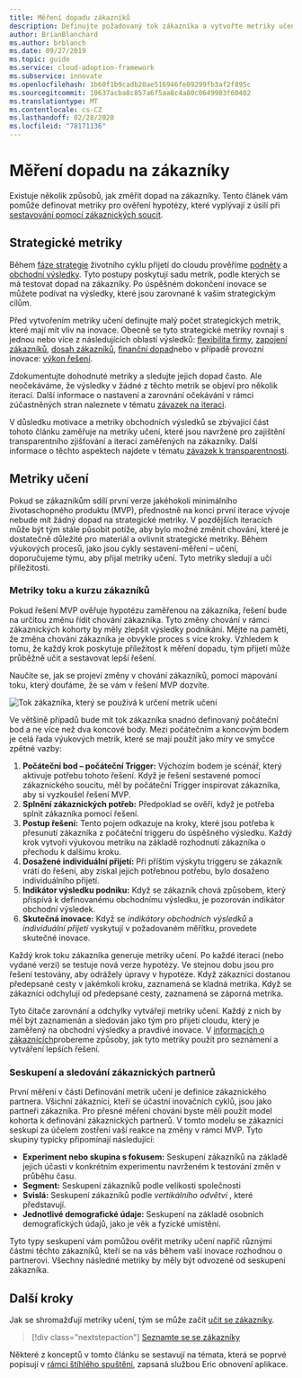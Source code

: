 ```yaml
---
title: Měření dopadu zákazníků
description: Definujte požadovaný tok zákazníka a vytvořte metriky učení, které měří chování zákazníků a jejich přijetí.
author: BrianBlanchard
ms.author: brblanch
ms.date: 09/27/2019
ms.topic: guide
ms.service: cloud-adoption-framework
ms.subservice: innovate
ms.openlocfilehash: 1b60f1b9cadb20ae516946fe09299fb3af2f895c
ms.sourcegitcommit: 10637acba8c857a6f5aa8c4a80c0649903f60402
ms.translationtype: MT
ms.contentlocale: cs-CZ
ms.lasthandoff: 02/28/2020
ms.locfileid: "78171136"
---
```

# <a name="measure-for-customer-impact"></a>Měření dopadu na zákazníky

Existuje několik způsobů, jak změřit dopad na zákazníky. Tento článek vám pomůže definovat metriky pro ověření hypotézy, které vyplývají z úsilí při [sestavování pomocí zákaznických soucit](./build.md).

## <a name="strategic-metrics"></a>Strategické metriky

Během [fáze strategie](../../strategy/index.md) životního cyklu přijetí do cloudu prověříme [podněty](../../strategy/motivations.md) a [obchodní výsledky](../../strategy/business-outcomes/index.md). Tyto postupy poskytují sadu metrik, podle kterých se má testovat dopad na zákazníky. Po úspěšném dokončení inovace se můžete podívat na výsledky, které jsou zarovnané k vašim strategickým cílům.

Před vytvořením metriky učení definujte malý počet strategických metrik, které mají mít vliv na inovace. Obecně se tyto strategické metriky rovnají s jednou nebo více z následujících oblastí výsledků: [flexibilita firmy](../../strategy/business-outcomes/agility-outcomes.md), [zapojení zákazníků](../../strategy/business-outcomes/engagement-outcomes.md), [dosah zákazníků](../../strategy/business-outcomes/reach-outcomes.md), [finanční dopad](../../strategy/business-outcomes/fiscal-outcomes.md)nebo v případě provozní inovace: [výkon řešení](../../strategy/business-outcomes/fiscal-outcomes.md).

Zdokumentujte dohodnuté metriky a sledujte jejich dopad často. Ale neočekáváme, že výsledky v žádné z těchto metrik se objeví pro několik iterací. Další informace o nastavení a zarovnání očekávání v rámci zúčastněných stran naleznete v tématu [závazek na iteraci](./index.md#commitment-to-iteration).

V důsledku motivace a metriky obchodních výsledků se zbývající část tohoto článku zaměřuje na metriky učení, které jsou navržené pro zajištění transparentního zjišťování a iterací zaměřených na zákazníky. Další informace o těchto aspektech najdete v tématu [závazek k transparentnosti](./index.md#commitment-to-transparency).

## <a name="learning-metrics"></a>Metriky učení

Pokud se zákazníkům sdílí první verze jakéhokoli minimálního životaschopného produktu (MVP), přednostně na konci první iterace vývoje nebude mít žádný dopad na strategické metriky. V pozdějších iteracích může být tým stále působit potíže, aby bylo možné změnit chování, které je dostatečně důležité pro materiál a ovlivnit strategické metriky. Během výukových procesů, jako jsou cykly sestavení-měření – učení, doporučujeme týmu, aby přijal metriky učení. Tyto metriky sledují a učí příležitosti.

### <a name="customer-flow-and-learning-metrics"></a>Metriky toku a kurzu zákazníků

Pokud řešení MVP ověřuje hypotézu zaměřenou na zákazníka, řešení bude na určitou změnu řídit chování zákazníka. Tyto změny chování v rámci zákaznických kohorty by měly zlepšit výsledky podnikání. Mějte na paměti, že změna chování zákazníka je obvykle proces s více kroky. Vzhledem k tomu, že každý krok poskytuje příležitost k měření dopadu, tým přijetí může průběžně učit a sestavovat lepší řešení.

Naučíte se, jak se projeví změny v chování zákazníků, pomocí mapování toku, který doufáme, že se vám v řešení MVP dozvíte.

![Tok zákazníka, který se používá k určení metrik učení](../../_images/innovate/customer-flow-learning-metrics.png)

Ve většině případů bude mít tok zákazníka snadno definovaný počáteční bod a ne více než dva koncové body. Mezi počátečním a koncovým bodem je celá řada výukových metrik, které se mají použít jako míry ve smyčce zpětné vazby:

1. **Počáteční bod – počáteční Trigger:** Výchozím bodem je scénář, který aktivuje potřebu tohoto řešení. Když je řešení sestavené pomocí zákaznického soucitu, měl by počáteční Trigger inspirovat zákazníka, aby si vyzkoušel řešení MVP.
2. **Splnění zákaznických potřeb:** Předpoklad se ověří, když je potřeba splnit zákazníka pomocí řešení.
3. **Postup řešení:** Tento pojem odkazuje na kroky, které jsou potřeba k přesunutí zákazníka z počáteční triggeru do úspěšného výsledku. Každý krok vytvoří výukovou metriku na základě rozhodnutí zákazníka o přechodu k dalšímu kroku.
4. **Dosažené individuální přijetí:** Při příštím výskytu triggeru se zákazník vrátí do řešení, aby získal jejich potřebnou potřebu, bylo dosaženo individuálního přijetí.
5. **Indikátor výsledku podniku:** Když se zákazník chová způsobem, který přispívá k definovanému obchodnímu výsledku, je pozorován indikátor obchodní výsledek.
6. **Skutečná inovace:** Když se *indikátory obchodních výsledků* a *individuální přijetí* vyskytují v požadovaném měřítku, provedete skutečné inovace.

Každý krok toku zákazníka generuje metriky učení. Po každé iteraci (nebo vydané verzi) se testuje nová verze hypotézy. Ve stejnou dobu jsou pro řešení testovány, aby odrážely úpravy v hypotéze. Když zákazníci dostanou předepsané cesty v jakémkoli kroku, zaznamená se kladná metrika. Když se zákazníci odchylují od předepsané cesty, zaznamená se záporná metrika.

Tyto čítače zarovnání a odchylky vytvářejí metriky učení. Každý z nich by měl být zaznamenán a sledován jako tým pro přijetí cloudu, který je zaměřený na obchodní výsledky a pravdivé inovace. V [informacích o zákaznících](./learn.md)probereme způsoby, jak tyto metriky použít pro seznámení a vytváření lepších řešení.

### <a name="grouping-and-observing-customer-partners"></a>Seskupení a sledování zákaznických partnerů

První měření v části Definování metrik učení je definice zákaznického partnera. Všichni zákazníci, kteří se účastní inovačních cyklů, jsou jako partneři zákazníka. Pro přesné měření chování byste měli použít model kohorta k definování zákaznických partnerů. V tomto modelu se zákazníci seskupí za účelem zostření vaší reakce na změny v rámci MVP. Tyto skupiny typicky připomínají následující:

- **Experiment nebo skupina s fokusem:** Seskupení zákazníků na základě jejich účasti v konkrétním experimentu navrženém k testování změn v průběhu času.
- **Segment:** Seskupení zákazníků podle velikosti společnosti
- **Svislá:** Seskupení zákazníků podle *vertikálního odvětví* , které představují.
- **Jednotlivé demografické údaje:** Seskupení na základě osobních demografických údajů, jako je věk a fyzické umístění.

Tyto typy seskupení vám pomůžou ověřit metriky učení napříč různými částmi těchto zákazníků, kteří se na vás během vaší inovace rozhodnou o partnerovi. Všechny následné metriky by měly být odvozené od seskupení zákazníka.

## <a name="next-steps"></a>Další kroky

Jak se shromažďují metriky učení, tým se může začít [učit se zákazníky](./learn.md).

> [!div class="nextstepaction"]
> [Seznamte se se zákazníky](./learn.md)

Některé z konceptů v tomto článku se sestavují na témata, která se poprvé popisují v [rámci štíhlého spuštění](http://theleanstartup.com/book), zapsaná službou Eric obnovení aplikace.
